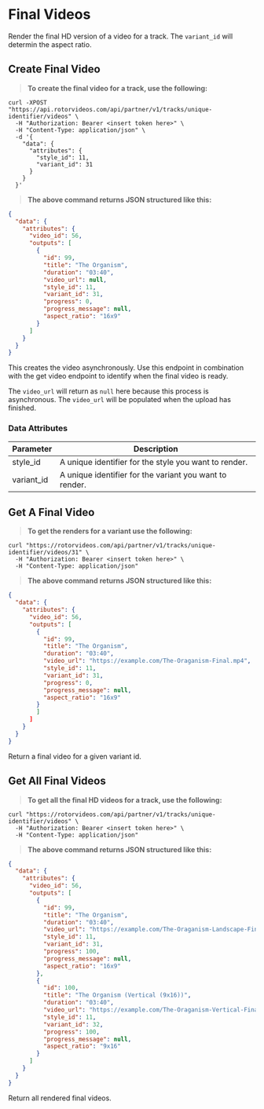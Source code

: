 # Final Videos

Render the final HD version of a video for a track. The `variant_id` will determin the aspect ratio.

## Create Final Video

> **To create the final video for a track, use the following:**

```shell
curl -XPOST
"https://api.rotorvideos.com/api/partner/v1/tracks/unique-identifier/videos" \
  -H "Authorization: Bearer <insert token here>" \
  -H "Content-Type: application/json" \
  -d '{
    "data": {
      "attributes": {
        "style_id": 11,
        "variant_id": 31
      }
    }
  }'
```

> **The above command returns JSON structured like this:**

```json
{
  "data": {
    "attributes": {
      "video_id": 56,
      "outputs": [
        {
          "id": 99,
          "title": "The Organism",
          "duration": "03:40",
          "video_url": null,
          "style_id": 11,
          "variant_id": 31,
          "progress": 0,
          "progress_message": null,
          "aspect_ratio": "16x9"
        }
      ]
    }
  }
}
```

This creates the video asynchronously. Use this endpoint in combination with the get video endpoint to identify when the final video is ready.

<aside class="notice">
The <code>video_url</code> will return as <code>null</code> here because this process is asynchronous. The <code>video_url</code> will be populated when the upload has finished.
</aside>

### Data Attributes

Parameter | Description
--------- | -----------
style_id | A unique identifier for the style you want to render.
variant_id | A unique identifier for the variant you want to render.

## Get A Final Video

> **To get the renders for a variant use the following:**

```shell
curl "https://rotorvideos.com/api/partner/v1/tracks/unique-identifier/videos/31" \
  -H "Authorization: Bearer <insert token here>" \
  -H "Content-Type: application/json"
```

> **The above command returns JSON structured like this:**

```json
{
  "data": {
    "attributes": {
      "video_id": 56,
      "outputs": [
        {
          "id": 99,
          "title": "The Organism",
          "duration": "03:40",
          "video_url": "https://example.com/The-Oraganism-Final.mp4",
          "style_id": 11,
          "variant_id": 31,
          "progress": 0,
          "progress_message": null,
          "aspect_ratio": "16x9"
        }
        ]
      ]
    }
  }
}
```

Return a final video for a given variant id.

## Get All Final Videos

> **To get all the final HD videos for a track, use the following:**

```shell
curl "https://rotorvideos.com/api/partner/v1/tracks/unique-identifier/videos" \
  -H "Authorization: Bearer <insert token here>" \
  -H "Content-Type: application/json"
```

> **The above command returns JSON structured like this:**

```json
{
  "data": {
    "attributes": {
      "video_id": 56,
      "outputs": [
        {
          "id": 99,
          "title": "The Organism",
          "duration": "03:40",
          "video_url": "https://example.com/The-Oraganism-Landscape-Final.mp4",
          "style_id": 11,
          "variant_id": 31,
          "progress": 100,
          "progress_message": null,
          "aspect_ratio": "16x9"
        },
        {
          "id": 100,
          "title": "The Organism (Vertical (9x16))",
          "duration": "03:40",
          "video_url": "https://example.com/The-Oraganism-Vertical-Final.mp4",
          "style_id": 11,
          "variant_id": 32,
          "progress": 100,
          "progress_message": null,
          "aspect_ratio": "9x16"
        }
      ]
    }
  }
}
```

Return all rendered final videos.

